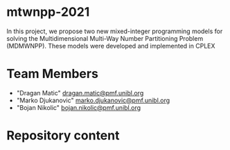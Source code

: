 # mtwnpp-2021

In this project, we propose two new mixed-integer programming models for solving the Multidimensional Multi-Way Number Partitioning Problem (MDMWNPP). These models were developed and implemented in CPLEX

# <a name="team-members"></a>Team Members
* "Dragan Matic" <dragan.matic@pmf.unibl.org>
* "Marko Djukanovic" <marko.djukanovic@pmf.unibl.org>
* "Bojan Nikolic" <bojan.nikolic@pmf.unibl.org>

# Repository content




